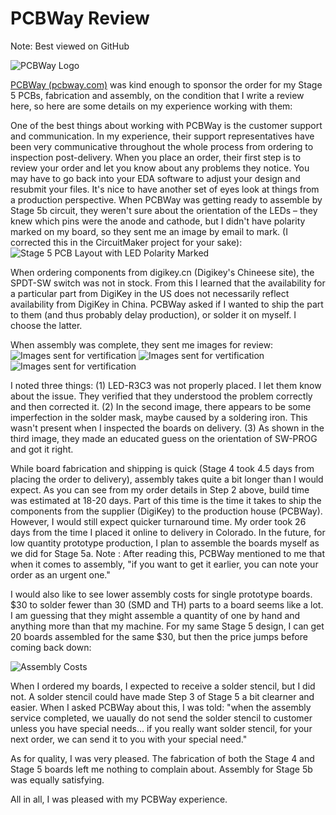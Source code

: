 # PCBWay Review
Note: Best viewed on GitHub

![PCBWay Logo](https://hackster.imgix.net/uploads/attachments/1033579/0x0_fQleAM915d.png?auto=compress%2Cformat&w=740&h=555&fit=max)

[PCBWay (pcbway.com)](https://pcbway.com) was kind enough to sponsor the order for my Stage 5 PCBs, fabrication and assembly, on the condition that I write a review here, so here are some details on my experience working with them:

One of the best things about working with PCBWay is the customer support and communication. In my experience, their support representatives have been very communicative throughout the whole process from ordering to inspection post-delivery. When you place an order, their first step is to review your order and let you know about any problems they notice. You may have to go back into your EDA software to adjust your design and resubmit your files. It's nice to have another set of eyes look at things from a production perspective. When PCBWay was getting ready to assemble by Stage 5b circuit, they weren't sure about the orientation of the LEDs – they knew which pins were the anode and cathode, but I didn't have polarity marked on my board, so they sent me an image by email to mark. (I corrected this in the CircuitMaker project for your sake):
![Stage 5 PCB Layout with LED Polarity Marked](https://hackster.imgix.net/uploads/attachments/1033450/screen_shot_2019-12-07_at_4_58_35_pm_xwU2Q6trqL.png?auto=compress%2Cformat&w=740&h=555&fit=max)

When ordering components from digikey.cn (Digikey's Chineese site), the SPDT-SW switch was not in stock. From this I learned that the availability for a particular part from DigiKey in the US does not necessarily reflect availability from DigiKey in China. PCBWay asked if I wanted to ship the part to them (and thus probably delay production), or solder it on myself. I choose the latter.

When assembly was complete, they sent me images for review:
![Images sent for vertification](https://hackster.imgix.net/uploads/attachments/1033455/img_20191113_084640_kZ80gUXECz.jpg?auto=compress%2Cformat&w=740&h=555&fit=max)
![Images sent for vertification](https://hackster.imgix.net/uploads/attachments/1033457/img_20191113_084645_x7uJ7dj76E.jpg?auto=compress%2Cformat&w=740&h=555&fit=max)
![Images sent for vertification](https://hackster.imgix.net/uploads/attachments/1033456/sw-prog_orientation_SEDJdB0UOV.jpg?auto=compress%2Cformat&w=740&h=555&fit=max)

I noted three things: (1) LED-R3C3 was not properly placed. I let them know about the issue. They verified that they understood the problem correctly and then corrected it. (2) In the second image, there appears to be some imperfection in the solder mask, maybe caused by a soldering iron. This wasn't present when I inspected the boards on delivery. (3) As shown in the third image, they made an educated guess on the orientation of SW-PROG and got it right. 

While board fabrication and shipping is quick (Stage 4 took 4.5 days from placing the order to delivery), assembly takes quite a bit longer than I would expect. As you can see from my order details in Step 2 above, build time was estimated at 18-20 days. Part of this time is the time it takes to ship the components from the supplier (DigiKey) to the production house (PCBWay). However, I would still expect quicker turnaround time. My order took 26 days from the time I placed it online to delivery in Colorado. In the future, for low quantity prototype production, I plan to assemble the boards myself as we did for Stage 5a. Note : After reading this, PCBWay mentioned to me that when it comes to assembly, "if you want to get it earlier, you can note your order as an urgent one."

I would also like to see lower assembly costs for single prototype boards. $30 to solder fewer than 30 (SMD and TH) parts to a board seems like a lot. I am guessing that they might assemble a quantity of one by hand and anything more than that my machine. For my same Stage 5 design, I can get 20 boards assembled for the same $30, but then the price jumps before coming back down:

![Assembly Costs](https://hackster.imgix.net/uploads/attachments/1033469/screen_shot_2019-12-09_at_7_28_49_pm_cBp2kqxC8n.png?auto=compress%2Cformat&w=740&h=555&fit=max)

When I ordered my boards, I expected to receive a solder stencil, but I did not. A solder stencil could have made Step 3 of Stage 5 a bit clearner and easier. When I asked PCBWay about this, I was told: "when the assembly service completed, we uaually do not send the solder stencil to customer unless you have special needs... if you really want solder stencil, for your next order, we can send it to you with your special need."

As for quality, I was very pleased. The fabrication of both the Stage 4 and Stage 5 boards left me nothing to complain about. Assembly for Stage 5b was equally satisfying.

All in all, I was pleased with my PCBWay experience.
